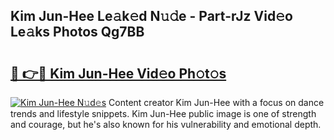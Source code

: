 ## Kim Jun-Hee Le𝚊k𝚎d N𝚞𝚍e - Part-rJz Vid𝚎o Le𝚊ks Photos Qg7BB

# <h2><a href="http://fbc0eq.evod.top/?m=Kim+Jun-Hee">🔗 👉🔴 Kim Jun-Hee Vid𝚎o Ph𝚘t𝚘s</a></h2>

[![Kim Jun-Hee N𝚞d𝚎s](https://i.imgur.com/8V9OHl7.gif)](http://fbc0eq.evod.top/?m=Kim+Jun-Hee)
Content creator Kim Jun-Hee with a focus on dance trends and lifestyle snippets. Kim Jun-Hee public image is one of strength and courage, but he's also known for his vulnerability and emotional depth. 
